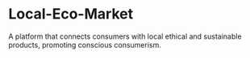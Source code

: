 # Local-Eco-Market
A platform that connects consumers with local ethical and sustainable products, promoting conscious consumerism.
